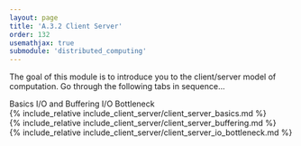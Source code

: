 ```yaml
---
layout: page
title: 'A.3.2 Client Server'
order: 132
usemathjax: true
submodule: 'distributed_computing'
---
```


The goal of this module is to introduce you to the client/server model of
computation. Go through the following tabs in sequence...


<div class="ui pointing secondary menu">
  <a class="item " data-tab="first">Basics</a>
  <a class="item " data-tab="second">I/O and Buffering</a>
  <a class="item " data-tab="third">I/O Bottleneck</a>
</div>

<div markdown="1" class="ui tab segment active" data-tab="first" >
  {% include_relative include_client_server/client_server_basics.md %}
</div>
<div markdown="1" class="ui tab segment" data-tab="second">
  {% include_relative include_client_server/client_server_buffering.md %}
</div>
<div markdown="1" class="ui tab segment " data-tab="third">
  {% include_relative include_client_server/client_server_io_bottleneck.md %}
</div>





